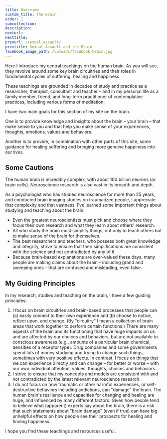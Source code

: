 ```yaml
---
title: Overview
custom_title: The Brain
order: 1
subcollection:
description:
nexturl:
nexttitle:
prevurl: /sexual-assault/
prevtitle: Sexual Assault and the Brain
facebook_image_path: /uploads/facebook-brain.jpg
---
```



Here I introduce my central teachings on the human brain. As you will see, they revolve around some key brain circuitries and their roles in fundamental cycles of suffering, healing and happiness.

These teachings are grounded in decades of study and practice as a researcher, therapist, consultant and teacher – and in my personal life as a family member, friend, and long-term practitioner of contemplative practices, including various forms of meditation.

I have two main goals for this section of my site on the brain.

One is to provide knowledge and insights about the brain – your brain – that make sense to you and that help you make sense of your experiences, thoughts, emotions, values and behaviors.

Another is to provide, in combination with other parts of this site, some guidance for healing suffering and bringing more genuine happiness into our lives.

## Some Cautions

The human brain is incredibly complex, with about 100 billion neurons (or brain cells). Neuroscience research is also vast in its breadth and depth.

As a psychologist who has studied neuroscience for more than 25 years, and conducted brain imaging studies on traumatized people, I appreciate that complexity and that vastness. I've learned some important things about studying and teaching about the brain:

* Even the greatest neuroscientists must pick and choose where they focus their own research and what they learn about others' research.
* All who study the brain must simplify things, not only to teach others but to make sense of the brain for themselves.
* The best researchers and teachers, who possess both great knowledge and integrity, strive to ensure that their simplifications are consistent with the science and not contradicted by any of it.
* Because brain-based explanations are over-valued these days, many people are making claims about the brain – including grand and sweeping ones – that are confused and misleading, even false.


## My Guiding Principles

In my research, studies and teaching on the brain, I have a few guiding principles:

1. I focus on brain circuitries and brain-based processes that people can (a) easily connect to their own experience and (b) choose to notice, reflect upon, and change. (By "circuitry" I mean a collection of brain areas that work together to perform certain functions.) There are many aspects of the brain and its functioning that have huge impacts on us and are affected by our choices and behaviors, but are not available to conscious awareness (e.g., amounts of a particular brain chemical, densities of a receptor type). Drug companies and some governments spend lots of money studying and trying to change such things, sometimes with very positive effects. In contrast, I focus on things that we can experience directly and can change – for better or worse – with our own individual attention, values, thoughts, choices and behaviors.
2. I strive to ensure that my concepts and models are consistent with and not contradicted by the latest relevant neuroscience research.
3. I do not focus on how traumatic or other harmful experiences, or self-destructive behaviors including addictions, can "damage" the brain. The human brain's resilience and capacities for changing and healing are huge, and influenced by many different factors. Given how people tend to believe what (apparent) experts say about the brain, there is a risk that such statements about "brain damage" (even if true) can have big unhelpful effects on how people see their prospects for healing and finding happiness.


I hope you find these teachings and resources useful.